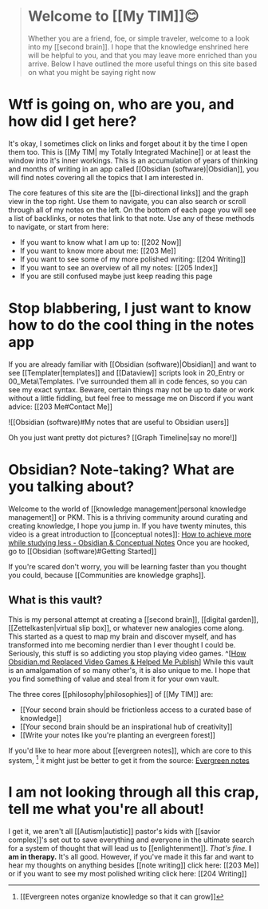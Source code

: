 > # **Welcome to [[My TIM]]😊**
> 
> Whether you are a friend, foe, or simple traveler, welcome to a look into my [[second brain]]. I hope that the knowledge enshrined here will be helpful to you, and that you may leave more enriched than you arrive. Below I have outlined the more useful things on this site based on what you might be saying right now

# Wtf is going on, who are you, and how did I get here?

It's okay, I sometimes click on links and forget about it by the time I open them too. This is [[My TIM| my Totally Integrated Machine]] or at least the window into it's inner workings. This is an accumulation of years of thinking and months of writing in an app called [[Obsidian (software)|Obsidian]], you will find notes covering all the topics that I am interested in.  

The core features of this site are the [[bi-directional links]] and the graph view in the top right. Use them to navigate, you can also search or scroll through all of my notes on the left. On the bottom of each page you will see a list of backlinks, or notes that link to that note. Use any of these methods to navigate, or start from here:

- If you want to know what I am up to: [[202 Now]]
- If you want to know more about me: [[203 Me]]
- If you want to see some of my more polished writing: [[204 Writing]]
- If you want to see an overview of all my notes: [[205 Index]]
- If you are still confused maybe just keep reading this page

# Stop blabbering, I just want to know how to do the cool thing in the notes app

If you are already familiar with [[Obsidian (software)|Obsidian]] and want to see [[Templater|templates]] and [[Dataview]] scripts look in 20_Entry or 00_Meta\\Templates. I've surrounded them all in code fences, so you can see my exact syntax. Beware, certain things may not be up to date or work without a little fiddling, but feel free to message me on Discord if you want advice: [[203 Me#Contact Me]]


![[Obsidian (software)#My notes that are useful to Obsidian users]]

Oh you just want pretty dot pictures? [[Graph Timeline|say no more!]]

# Obsidian? Note-taking? What are you talking about?

Welcome to the world of [[knowledge management|personal knowledge management]] or PKM. This is a thriving community around curating and creating knowledge, I hope you jump in. 
If you have twenty minutes, this video is a great introduction to [[conceptual notes]]: [How to achieve more while studying less - Obsidian & Conceptual Notes](https://www.youtube.com/watch?v=MYJsGksojms) Once you are hooked, go to [[Obsidian (software)#Getting Started]]

If you're scared don't worry, you will be learning faster than you thought you could, because [[Communities are knowledge graphs]]. 

## What is this vault?
This is my personal attempt at creating a [[second brain]], [[digital garden]], [[Zettelkasten|virtual slip box]], or whatever new analogies come along. This started as a quest to map my brain and discover myself, and has transformed into me becoming nerdier than I ever thought I could be. Seriously, this stuff is so addicting you stop playing video games.
^[[How Obsidian.md Replaced Video Games & Helped Me Publish](https://eleanorkonik.com/obsidian-replaced-games-now-prolific/)]
While this vault is an amalgamation of so many other's, it is also unique to me. I hope that you find something of value and steal from it for your own vault.

The three cores [[philosophy|philosophies]] of [[My TIM]] are:

- [[Your second brain should be frictionless access to a curated base of knowledge]]
- [[Your second brain should be an inspirational hub of creativity]]
- [[Write your notes like you're planting an evergreen forest]]

[^1]: [[Nodes in the second brain are an abstraction of our first brain]] 

If you'd like to hear more about [[evergreen notes]], which are core to this system, [^2] it might just be better to get it from the source: [Evergreen notes](https://notes.andymatuschak.org/Evergreen_notes)

[^2]: [[Evergreen notes organize knowledge so that it can grow]]

# I am not looking through all this crap, tell me what you're all about!

I get it, we aren't all [[Autism|autistic]] pastor's kids with [[savior complex]]'s set out to save everything and everyone in the ultimate search for a system of thought that will lead us to [[enlightenment]]. *That's fine.* **I am in therapy.** It's all good. However, if you've made it this far and want to hear my thoughts on anything besides [[note writing]] click here: [[203 Me]] or if you want to see my most polished writing click here: [[204 Writing]]

